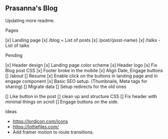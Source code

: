 ## Prasanna's Blog


Updating more readme.


Pages

[x] Landing page
[x] /blog = List of posts
[x] /post/{post-name}
[x] /talks - List of talks

Pending

[x] Header design
[x] Landing page color scheme
[x] Header logo
[x] Fix Blog post CSS
    [x] Footer broke in the mobile
    [x] Align Date, Engage buttons
[] /about
[] Resume
[x] Enable click on the buttons in landing page and in engage component
[x] Basic SEO setup. (Thumbnails, Meta tags for sharing)
[] Migrate data
[] Setup redirects for the old ones

[] Like button in the post
[] clean up and structure CSS
[] Fix header with minimal things on scroll
[] Engage buttons on the side.


Ideas

* https://lordicon.com/icons
* https://lottiefiles.com/
* Add framer motion to route transitions.
